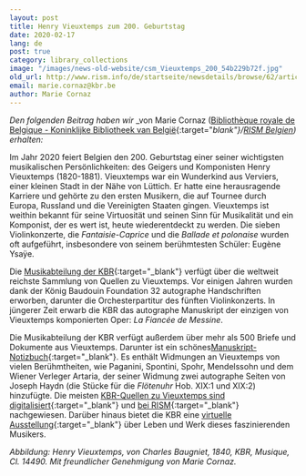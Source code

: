 ```yaml
---
layout: post
title: Henry Vieuxtemps zum 200. Geburtstag
date: 2020-02-17
lang: de
post: true
category: library_collections
image: "/images/news-old-website/csm_Vieuxtemps_200_54b229b72f.jpg"
old_url: http://www.rism.info/de/startseite/newsdetails/browse/62/article/64/henry-vieuxtemps-at-200.html
email: marie.cornaz@kbr.be
author: Marie Cornaz
---
```


_Den folgenden Beitrag haben wir_ _von Marie Cornaz ([Bibliothèque royale de Belgique - Koninklijke Bibliotheek van België](https://www.kbr.be/en/collections/music/){:target="_blank"}/[RISM Belgien](/working-groups.html)) erhalten:_

Im Jahr 2020 feiert Belgien den 200. Geburtstag einer seiner wichtigsten musikalischen Persönlichkeiten: des Geigers und Komponisten Henry Vieuxtemps (1820-1881). Vieuxtemps war ein Wunderkind aus Verviers, einer kleinen Stadt in der Nähe von Lüttich. Er hatte eine herausragende Karriere und gehörte zu den ersten Musikern, die auf Tournee durch Europa, Russland und die Vereinigten Staaten gingen. Vieuxtemps ist weithin bekannt für seine Virtuosität und seinen Sinn für Musikalität und ein Komponist, der es wert ist, heute wiederentdeckt zu werden. Die sieben Violinkonzerte, die _Fantaisie-Caprice_ und die _Ballade et polonaise_ wurden oft aufgeführt, insbesondere von seinem berühmtesten Schüler: Eugène Ysaÿe.

Die [Musikabteilung der KBR](https://www.kbr.be/en/collections/music/){:target="_blank"} verfügt über die weltweit reichste Sammlung von Quellen zu Vieuxtemps. Vor einigen Jahren wurden dank der König Baudouin Foundation 32 autographe Handschriften erworben, darunter die Orchesterpartitur des fünften Violinkonzerts. In jüngerer Zeit erwarb die KBR das autographe Manuskript der einzigen von Vieuxtemps komponierten Oper: _La Fiancée de Messine_.

Die Musikabteilung der KBR verfügt außerdem über mehr als 500 Briefe und Dokumente aus Vieuxtemps. Darunter ist ein schönes[Manuskript-Notizbuch](https://uurl.kbr.be/1065473){:target="_blank"}. Es enthält Widmungen an Vieuxtemps von vielen Berühmtheiten, wie Paganini, Spontini, Spohr, Mendelssohn und dem Wiener Verleger Artaria, der seiner Widmung zwei autographe Seiten von Joseph Haydn (die Stücke für die _Flötenuhr_ Hob. XIX:1 und XIX:2) hinzufügte. Die meisten [KBR-Quellen zu Vieuxtemps sind digitalisiert](https://belgica.kbr.be/belgica/home-belgica.aspx?_lg=en-GB){:target="_blank"} und [bei RISM](https://opac.rism.info/search?View=rism&author=vieuxtemps&siglum=B-Br){:target="_blank"} nachgewiesen. Darüber hinaus bietet die KBR eine [virtuelle Ausstellung](http://vieuxtemps.kbr.be/){:target="_blank"} über Leben und Werk dieses faszinierenden Musikers.


_Abbildung: Henry Vieuxtemps, von Charles Baugniet, 1840, KBR, Musique, Cl. 14490. Mit freundlicher Genehmigung von Marie Cornaz._
